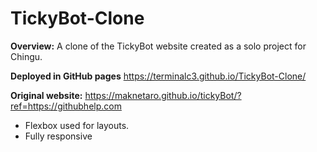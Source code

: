 # TickyBot-Clone

**Overview:**
A clone of the TickyBot website created as a solo project for Chingu.  

**Deployed in GitHub pages** https://terminalc3.github.io/TickyBot-Clone/

**Original website:**
https://maknetaro.github.io/tickyBot/?ref=https://githubhelp.com

* Flexbox used for layouts.
* Fully responsive
